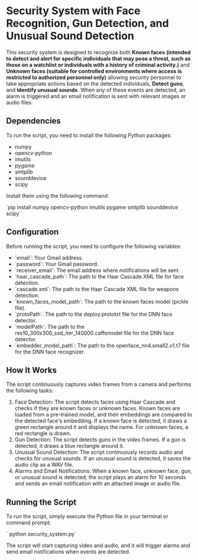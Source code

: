 # Security System with Face Recognition, Gun Detection, and Unusual Sound Detection
This security system is designed to recognize both **Known faces** **(intended to detect and alert for specific individuals that may pose a threat, such as those on a watchlist or individuals with a history of criminal activity.)** and **Unknown faces (suitable for controlled environments where access is restricted to authorized personnel only)** allowing security personnel to take appropriate actions based on the detected individuals,  **Detect guns**, and **Identify unusual sounds**. When any of these events are detected, an alarm is triggered and an email notification is sent with relevant images or audio files.

<h2>Dependencies</h2>
<p>To run the script, you need to install the following Python packages:</p>
<ul>
  <li>numpy</li>
  <li>opencv-python</li>
  <li>imutils</li>
  <li>pygame</li>
  <li>smtplib</li>
  <li>sounddevice</li>
  <li>scipy</li>
</ul>

<p>Install them using the following command:</p>
`pip install numpy opencv-python imutils pygame smtplib sounddevice scipy`

<h2>Configuration</h2>
<p>Before running the script, you need to configure the following variables:</p>
<ul>
  <li>`email`: Your Gmail address.</li>
  <li>`password`: Your Gmail password.</li>
  <li>`receiver_email`: The email address where notifications will be sent.</li>
  <li>`haar_cascade_path`: The path to the Haar Cascade XML file for face detection.</li>
  <li>`cascade.xml`: The path to the Haar Cascade XML file for weapons detection.</li>
  <li>`known_faces_model_path`: The path to the known faces model (pickle file).</li>
  <li>`protoPath`: The path to the deploy.prototxt file for the DNN face detector.</li>
  <li>`modelPath`: The path to the res10_300x300_ssd_iter_140000.caffemodel file for the DNN face detector.</li>
  <li>`embedder_model_path`: The path to the openface_nn4.small2.v1.t7 file for the DNN face recognizer.</li>
</ul>

<h2>How It Works</h2>
<p>The script continuously captures video frames from a camera and performs the following tasks:</p>
<ol>
  <li>Face Detection: The script detects faces using Haar Cascade and checks if they are known faces or unknown faces. Known faces are loaded from a pre-trained model, and their embeddings are compared to the detected face's embedding. If a known face is detected, it draws a green rectangle around it and displays the name. For unknown faces, a red rectangle is drawn.</li>
  <li>Gun Detection: The script detects guns in the video frames. If a gun is detected, it draws a blue rectangle around it.</li>
  <li>Unusual Sound Detection: The script continuously records audio and checks for unusual sounds. If an unusual sound is detected, it saves the audio clip as a WAV file.</li>
  <li>Alarms and Email Notifications: When a known face, unknown face, gun, or unusual sound is detected, the script plays an alarm for 10 seconds and sends an email notification with an attached image or audio file.</li>
</ol>
  
 <h2>Running the Script</h2>
 <p>To run the script, simply execute the Python file in your terminal or command prompt:</p>
<p>` python security_system.py`</p>
<p>The script will start capturing video and audio, and it will trigger alarms and send email notifications when events are detected.</p>
 
